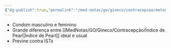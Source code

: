 ```yaml
---
{"dg-publish":true,"permalink":"/med-notas/go/gineco/contracepcao/metodos-de-barreira/","tags":["review"]}
---
```


- Condom masculino e feminino
- Grande diferença entre [[MedNotas/GO/Gineco/Contracepção/Índice de Pearl\|Índice de Pearl]] ideal e usual
- Previne contra ISTs